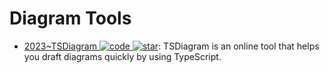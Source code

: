 # Diagram Tools

- [2023~TSDiagram ![code](https://ng-tech.icu/assets/code.svg) ![star](https://img.shields.io/github/stars/3rd/tsdiagram)](https://github.com/3rd/tsdiagram): TSDiagram is an online tool that helps you draft diagrams quickly by using TypeScript.
